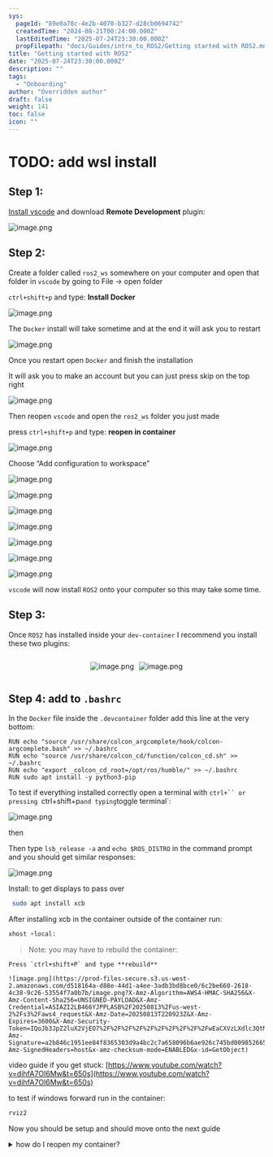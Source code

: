 ```yaml
---
sys:
  pageId: "89e0a78c-4e2b-4070-b327-d28cb0694742"
  createdTime: "2024-08-21T00:24:00.000Z"
  lastEditedTime: "2025-07-24T23:30:00.000Z"
  propFilepath: "docs/Guides/intro_to_ROS2/Getting started with ROS2.md"
title: "Getting started with ROS2"
date: "2025-07-24T23:30:00.000Z"
description: ""
tags:
  - "Onboarding"
author: "Overridden author"
draft: false
weight: 141
toc: false
icon: ""
---
```


# TODO: add wsl install

## Step 1:

[Install vscode](https://code.visualstudio.com/download) and download **Remote Development** plugin:

![image.png](https://prod-files-secure.s3.us-west-2.amazonaws.com/d518164a-d88e-44d1-a4ee-3adb3bd8bce0/efb52993-1881-4a40-b95e-6f020334f022/image.png?X-Amz-Algorithm=AWS4-HMAC-SHA256&X-Amz-Content-Sha256=UNSIGNED-PAYLOAD&X-Amz-Credential=ASIAZI2LB4663AGRBMP5%2F20250813%2Fus-west-2%2Fs3%2Faws4_request&X-Amz-Date=20250813T220919Z&X-Amz-Expires=3600&X-Amz-Security-Token=IQoJb3JpZ2luX2VjEO7%2F%2F%2F%2F%2F%2F%2F%2F%2F%2FwEaCXVzLXdlc3QtMiJIMEYCIQCEObpABZJ%2B7tNOLPqWVmEukygD7ojuPzQqnqz8ErikKwIhAPGyStByx2E3TJ3N4yozfILG5jMpoXqopXrDGfy1RrLiKv8DCDcQABoMNjM3NDIzMTgzODA1Igydzc9YlmFwXTAdgUUq3ANPq45zi2sTEFrIW0OhTer%2Bkb7bNcSHcQ%2FfaLFcyCmAEfuJFQN0KyX0gnNPkrQAv41a5Vhy8Q%2FryxrzXDPp6aLveXGTQtHT5uckh%2F2a5szXUlITxWONwyA%2FX03oIH7b2eIwmQYhwnSQZM3ldFlgnrCZxgNMNgP4ISSY7G5BmMypiXs%2F75qr9RSiBYGvmh5Xz4DrSlFFWTKWunJu8e6muygKuJQeJAx%2Be5PFly2ejPyLdtVmFHTSwoE7YBblpvbaY2MhflsbbP%2BzP%2BNYAJDH99m3Iq9Bb1sRB3gpd8AwJEtEu3t6kG75mVExo1VdiuKw0DmvRjhi3f0Pp8OAkduaj49xuzZqm0F3PS2W2BPteXf2480Hbl0heM%2BNr0yFuWK44Phk910tuBKNQP3M9xD7VxCrNOeN6D2USlATRXoEjre2YfJ1DF%2FpB%2FTv0xBw2cJ5y7JIwHFFdSrM1E38wyinN3YK25jvjbwfhgQ4t8KdpqZRv1RmsnP2UTFDotbyagUzL74By%2FpYQwEVKeUv02zsiDfU48MENDCVoI86TQ8g5zjT%2F%2BcykMgPk3NBXSxv5p7RVSoQRi%2FzHTJXCgx4CrllFcTcoiBafE1Xh7z1sNnz%2B8%2FGgZlTIpWSaXT8laMx1zD1j%2FTEBjqkATVEvSzNPWge2jhjcnilzfSs7BWG4zp88jIQ4MyRty7%2FOufAumanl6SdhBn4YY7QzWdfDwJg%2FXCULcWdgfPQ8np5SDN5CVYUIdgODXW4P1Qe%2BrLPGMsA4RGWNEG4M9P3PJDKSVuE4%2B0sH3P5L6L0XCYKhi7CzvjjzeB51WeBfpiVfIuOODtPb6ZPAfFZfuOlnN6vOqPJLjvGNYo6gb2HMl4PVkyD&X-Amz-Signature=6b3891b520c5b2929e4a7d7a24e694d1f0275043075b8f6c7419e96d0aa6e597&X-Amz-SignedHeaders=host&x-amz-checksum-mode=ENABLED&x-id=GetObject)

## Step 2:

Create a folder called `ros2_ws` somewhere on your computer and open that folder in `vscode` by going to File → open folder 

`ctrl+shift+p` and type: **Install Docker**

![image.png](https://prod-files-secure.s3.us-west-2.amazonaws.com/d518164a-d88e-44d1-a4ee-3adb3bd8bce0/2269dc0e-1cd5-47ff-bceb-c04ad9b2eab0/image.png?X-Amz-Algorithm=AWS4-HMAC-SHA256&X-Amz-Content-Sha256=UNSIGNED-PAYLOAD&X-Amz-Credential=ASIAZI2LB4663AGRBMP5%2F20250813%2Fus-west-2%2Fs3%2Faws4_request&X-Amz-Date=20250813T220919Z&X-Amz-Expires=3600&X-Amz-Security-Token=IQoJb3JpZ2luX2VjEO7%2F%2F%2F%2F%2F%2F%2F%2F%2F%2FwEaCXVzLXdlc3QtMiJIMEYCIQCEObpABZJ%2B7tNOLPqWVmEukygD7ojuPzQqnqz8ErikKwIhAPGyStByx2E3TJ3N4yozfILG5jMpoXqopXrDGfy1RrLiKv8DCDcQABoMNjM3NDIzMTgzODA1Igydzc9YlmFwXTAdgUUq3ANPq45zi2sTEFrIW0OhTer%2Bkb7bNcSHcQ%2FfaLFcyCmAEfuJFQN0KyX0gnNPkrQAv41a5Vhy8Q%2FryxrzXDPp6aLveXGTQtHT5uckh%2F2a5szXUlITxWONwyA%2FX03oIH7b2eIwmQYhwnSQZM3ldFlgnrCZxgNMNgP4ISSY7G5BmMypiXs%2F75qr9RSiBYGvmh5Xz4DrSlFFWTKWunJu8e6muygKuJQeJAx%2Be5PFly2ejPyLdtVmFHTSwoE7YBblpvbaY2MhflsbbP%2BzP%2BNYAJDH99m3Iq9Bb1sRB3gpd8AwJEtEu3t6kG75mVExo1VdiuKw0DmvRjhi3f0Pp8OAkduaj49xuzZqm0F3PS2W2BPteXf2480Hbl0heM%2BNr0yFuWK44Phk910tuBKNQP3M9xD7VxCrNOeN6D2USlATRXoEjre2YfJ1DF%2FpB%2FTv0xBw2cJ5y7JIwHFFdSrM1E38wyinN3YK25jvjbwfhgQ4t8KdpqZRv1RmsnP2UTFDotbyagUzL74By%2FpYQwEVKeUv02zsiDfU48MENDCVoI86TQ8g5zjT%2F%2BcykMgPk3NBXSxv5p7RVSoQRi%2FzHTJXCgx4CrllFcTcoiBafE1Xh7z1sNnz%2B8%2FGgZlTIpWSaXT8laMx1zD1j%2FTEBjqkATVEvSzNPWge2jhjcnilzfSs7BWG4zp88jIQ4MyRty7%2FOufAumanl6SdhBn4YY7QzWdfDwJg%2FXCULcWdgfPQ8np5SDN5CVYUIdgODXW4P1Qe%2BrLPGMsA4RGWNEG4M9P3PJDKSVuE4%2B0sH3P5L6L0XCYKhi7CzvjjzeB51WeBfpiVfIuOODtPb6ZPAfFZfuOlnN6vOqPJLjvGNYo6gb2HMl4PVkyD&X-Amz-Signature=3592eecd01d4c0fefbab6d12d6dd32ac9aa853559bc57f223eb718d8e8ae2b16&X-Amz-SignedHeaders=host&x-amz-checksum-mode=ENABLED&x-id=GetObject)

The `Docker` install will take sometime and at the end it will ask you to restart

![image.png](https://prod-files-secure.s3.us-west-2.amazonaws.com/d518164a-d88e-44d1-a4ee-3adb3bd8bce0/ed233f78-be33-4b1f-b89c-9c346c0e961e/image.png?X-Amz-Algorithm=AWS4-HMAC-SHA256&X-Amz-Content-Sha256=UNSIGNED-PAYLOAD&X-Amz-Credential=ASIAZI2LB4663AGRBMP5%2F20250813%2Fus-west-2%2Fs3%2Faws4_request&X-Amz-Date=20250813T220919Z&X-Amz-Expires=3600&X-Amz-Security-Token=IQoJb3JpZ2luX2VjEO7%2F%2F%2F%2F%2F%2F%2F%2F%2F%2FwEaCXVzLXdlc3QtMiJIMEYCIQCEObpABZJ%2B7tNOLPqWVmEukygD7ojuPzQqnqz8ErikKwIhAPGyStByx2E3TJ3N4yozfILG5jMpoXqopXrDGfy1RrLiKv8DCDcQABoMNjM3NDIzMTgzODA1Igydzc9YlmFwXTAdgUUq3ANPq45zi2sTEFrIW0OhTer%2Bkb7bNcSHcQ%2FfaLFcyCmAEfuJFQN0KyX0gnNPkrQAv41a5Vhy8Q%2FryxrzXDPp6aLveXGTQtHT5uckh%2F2a5szXUlITxWONwyA%2FX03oIH7b2eIwmQYhwnSQZM3ldFlgnrCZxgNMNgP4ISSY7G5BmMypiXs%2F75qr9RSiBYGvmh5Xz4DrSlFFWTKWunJu8e6muygKuJQeJAx%2Be5PFly2ejPyLdtVmFHTSwoE7YBblpvbaY2MhflsbbP%2BzP%2BNYAJDH99m3Iq9Bb1sRB3gpd8AwJEtEu3t6kG75mVExo1VdiuKw0DmvRjhi3f0Pp8OAkduaj49xuzZqm0F3PS2W2BPteXf2480Hbl0heM%2BNr0yFuWK44Phk910tuBKNQP3M9xD7VxCrNOeN6D2USlATRXoEjre2YfJ1DF%2FpB%2FTv0xBw2cJ5y7JIwHFFdSrM1E38wyinN3YK25jvjbwfhgQ4t8KdpqZRv1RmsnP2UTFDotbyagUzL74By%2FpYQwEVKeUv02zsiDfU48MENDCVoI86TQ8g5zjT%2F%2BcykMgPk3NBXSxv5p7RVSoQRi%2FzHTJXCgx4CrllFcTcoiBafE1Xh7z1sNnz%2B8%2FGgZlTIpWSaXT8laMx1zD1j%2FTEBjqkATVEvSzNPWge2jhjcnilzfSs7BWG4zp88jIQ4MyRty7%2FOufAumanl6SdhBn4YY7QzWdfDwJg%2FXCULcWdgfPQ8np5SDN5CVYUIdgODXW4P1Qe%2BrLPGMsA4RGWNEG4M9P3PJDKSVuE4%2B0sH3P5L6L0XCYKhi7CzvjjzeB51WeBfpiVfIuOODtPb6ZPAfFZfuOlnN6vOqPJLjvGNYo6gb2HMl4PVkyD&X-Amz-Signature=00e742570ddc7e7cf0b2294ad73cad815e7a653c80b7c57f690f798c4c0a74e0&X-Amz-SignedHeaders=host&x-amz-checksum-mode=ENABLED&x-id=GetObject)

Once you restart open `Docker` and finish the installation

It will ask you to make an account but you can just press skip on the top right

![image.png](https://prod-files-secure.s3.us-west-2.amazonaws.com/d518164a-d88e-44d1-a4ee-3adb3bd8bce0/21010ad9-1659-4fd9-9f59-9932a09b2a3d/image.png?X-Amz-Algorithm=AWS4-HMAC-SHA256&X-Amz-Content-Sha256=UNSIGNED-PAYLOAD&X-Amz-Credential=ASIAZI2LB4663AGRBMP5%2F20250813%2Fus-west-2%2Fs3%2Faws4_request&X-Amz-Date=20250813T220919Z&X-Amz-Expires=3600&X-Amz-Security-Token=IQoJb3JpZ2luX2VjEO7%2F%2F%2F%2F%2F%2F%2F%2F%2F%2FwEaCXVzLXdlc3QtMiJIMEYCIQCEObpABZJ%2B7tNOLPqWVmEukygD7ojuPzQqnqz8ErikKwIhAPGyStByx2E3TJ3N4yozfILG5jMpoXqopXrDGfy1RrLiKv8DCDcQABoMNjM3NDIzMTgzODA1Igydzc9YlmFwXTAdgUUq3ANPq45zi2sTEFrIW0OhTer%2Bkb7bNcSHcQ%2FfaLFcyCmAEfuJFQN0KyX0gnNPkrQAv41a5Vhy8Q%2FryxrzXDPp6aLveXGTQtHT5uckh%2F2a5szXUlITxWONwyA%2FX03oIH7b2eIwmQYhwnSQZM3ldFlgnrCZxgNMNgP4ISSY7G5BmMypiXs%2F75qr9RSiBYGvmh5Xz4DrSlFFWTKWunJu8e6muygKuJQeJAx%2Be5PFly2ejPyLdtVmFHTSwoE7YBblpvbaY2MhflsbbP%2BzP%2BNYAJDH99m3Iq9Bb1sRB3gpd8AwJEtEu3t6kG75mVExo1VdiuKw0DmvRjhi3f0Pp8OAkduaj49xuzZqm0F3PS2W2BPteXf2480Hbl0heM%2BNr0yFuWK44Phk910tuBKNQP3M9xD7VxCrNOeN6D2USlATRXoEjre2YfJ1DF%2FpB%2FTv0xBw2cJ5y7JIwHFFdSrM1E38wyinN3YK25jvjbwfhgQ4t8KdpqZRv1RmsnP2UTFDotbyagUzL74By%2FpYQwEVKeUv02zsiDfU48MENDCVoI86TQ8g5zjT%2F%2BcykMgPk3NBXSxv5p7RVSoQRi%2FzHTJXCgx4CrllFcTcoiBafE1Xh7z1sNnz%2B8%2FGgZlTIpWSaXT8laMx1zD1j%2FTEBjqkATVEvSzNPWge2jhjcnilzfSs7BWG4zp88jIQ4MyRty7%2FOufAumanl6SdhBn4YY7QzWdfDwJg%2FXCULcWdgfPQ8np5SDN5CVYUIdgODXW4P1Qe%2BrLPGMsA4RGWNEG4M9P3PJDKSVuE4%2B0sH3P5L6L0XCYKhi7CzvjjzeB51WeBfpiVfIuOODtPb6ZPAfFZfuOlnN6vOqPJLjvGNYo6gb2HMl4PVkyD&X-Amz-Signature=4cd65875e1c6100bd9024156e5d26746019e401a6e3da5254b7c2db1f4c2ada2&X-Amz-SignedHeaders=host&x-amz-checksum-mode=ENABLED&x-id=GetObject)

Then reopen `vscode` and open the `ros2_ws` folder you just made

press `ctrl+shift+p` and type: **reopen in container**

![image.png](https://prod-files-secure.s3.us-west-2.amazonaws.com/d518164a-d88e-44d1-a4ee-3adb3bd8bce0/4e93b8c2-41ad-488c-8095-c74205196118/image.png?X-Amz-Algorithm=AWS4-HMAC-SHA256&X-Amz-Content-Sha256=UNSIGNED-PAYLOAD&X-Amz-Credential=ASIAZI2LB4663AGRBMP5%2F20250813%2Fus-west-2%2Fs3%2Faws4_request&X-Amz-Date=20250813T220919Z&X-Amz-Expires=3600&X-Amz-Security-Token=IQoJb3JpZ2luX2VjEO7%2F%2F%2F%2F%2F%2F%2F%2F%2F%2FwEaCXVzLXdlc3QtMiJIMEYCIQCEObpABZJ%2B7tNOLPqWVmEukygD7ojuPzQqnqz8ErikKwIhAPGyStByx2E3TJ3N4yozfILG5jMpoXqopXrDGfy1RrLiKv8DCDcQABoMNjM3NDIzMTgzODA1Igydzc9YlmFwXTAdgUUq3ANPq45zi2sTEFrIW0OhTer%2Bkb7bNcSHcQ%2FfaLFcyCmAEfuJFQN0KyX0gnNPkrQAv41a5Vhy8Q%2FryxrzXDPp6aLveXGTQtHT5uckh%2F2a5szXUlITxWONwyA%2FX03oIH7b2eIwmQYhwnSQZM3ldFlgnrCZxgNMNgP4ISSY7G5BmMypiXs%2F75qr9RSiBYGvmh5Xz4DrSlFFWTKWunJu8e6muygKuJQeJAx%2Be5PFly2ejPyLdtVmFHTSwoE7YBblpvbaY2MhflsbbP%2BzP%2BNYAJDH99m3Iq9Bb1sRB3gpd8AwJEtEu3t6kG75mVExo1VdiuKw0DmvRjhi3f0Pp8OAkduaj49xuzZqm0F3PS2W2BPteXf2480Hbl0heM%2BNr0yFuWK44Phk910tuBKNQP3M9xD7VxCrNOeN6D2USlATRXoEjre2YfJ1DF%2FpB%2FTv0xBw2cJ5y7JIwHFFdSrM1E38wyinN3YK25jvjbwfhgQ4t8KdpqZRv1RmsnP2UTFDotbyagUzL74By%2FpYQwEVKeUv02zsiDfU48MENDCVoI86TQ8g5zjT%2F%2BcykMgPk3NBXSxv5p7RVSoQRi%2FzHTJXCgx4CrllFcTcoiBafE1Xh7z1sNnz%2B8%2FGgZlTIpWSaXT8laMx1zD1j%2FTEBjqkATVEvSzNPWge2jhjcnilzfSs7BWG4zp88jIQ4MyRty7%2FOufAumanl6SdhBn4YY7QzWdfDwJg%2FXCULcWdgfPQ8np5SDN5CVYUIdgODXW4P1Qe%2BrLPGMsA4RGWNEG4M9P3PJDKSVuE4%2B0sH3P5L6L0XCYKhi7CzvjjzeB51WeBfpiVfIuOODtPb6ZPAfFZfuOlnN6vOqPJLjvGNYo6gb2HMl4PVkyD&X-Amz-Signature=6e2744f644f67927d164070cfa342904243f738f960d174f636ab7d8a0730a72&X-Amz-SignedHeaders=host&x-amz-checksum-mode=ENABLED&x-id=GetObject)

Choose “Add configuration to workspace”

![image.png](https://prod-files-secure.s3.us-west-2.amazonaws.com/d518164a-d88e-44d1-a4ee-3adb3bd8bce0/9560b282-5060-4989-ba37-97e7b2c22476/image.png?X-Amz-Algorithm=AWS4-HMAC-SHA256&X-Amz-Content-Sha256=UNSIGNED-PAYLOAD&X-Amz-Credential=ASIAZI2LB4663AGRBMP5%2F20250813%2Fus-west-2%2Fs3%2Faws4_request&X-Amz-Date=20250813T220919Z&X-Amz-Expires=3600&X-Amz-Security-Token=IQoJb3JpZ2luX2VjEO7%2F%2F%2F%2F%2F%2F%2F%2F%2F%2FwEaCXVzLXdlc3QtMiJIMEYCIQCEObpABZJ%2B7tNOLPqWVmEukygD7ojuPzQqnqz8ErikKwIhAPGyStByx2E3TJ3N4yozfILG5jMpoXqopXrDGfy1RrLiKv8DCDcQABoMNjM3NDIzMTgzODA1Igydzc9YlmFwXTAdgUUq3ANPq45zi2sTEFrIW0OhTer%2Bkb7bNcSHcQ%2FfaLFcyCmAEfuJFQN0KyX0gnNPkrQAv41a5Vhy8Q%2FryxrzXDPp6aLveXGTQtHT5uckh%2F2a5szXUlITxWONwyA%2FX03oIH7b2eIwmQYhwnSQZM3ldFlgnrCZxgNMNgP4ISSY7G5BmMypiXs%2F75qr9RSiBYGvmh5Xz4DrSlFFWTKWunJu8e6muygKuJQeJAx%2Be5PFly2ejPyLdtVmFHTSwoE7YBblpvbaY2MhflsbbP%2BzP%2BNYAJDH99m3Iq9Bb1sRB3gpd8AwJEtEu3t6kG75mVExo1VdiuKw0DmvRjhi3f0Pp8OAkduaj49xuzZqm0F3PS2W2BPteXf2480Hbl0heM%2BNr0yFuWK44Phk910tuBKNQP3M9xD7VxCrNOeN6D2USlATRXoEjre2YfJ1DF%2FpB%2FTv0xBw2cJ5y7JIwHFFdSrM1E38wyinN3YK25jvjbwfhgQ4t8KdpqZRv1RmsnP2UTFDotbyagUzL74By%2FpYQwEVKeUv02zsiDfU48MENDCVoI86TQ8g5zjT%2F%2BcykMgPk3NBXSxv5p7RVSoQRi%2FzHTJXCgx4CrllFcTcoiBafE1Xh7z1sNnz%2B8%2FGgZlTIpWSaXT8laMx1zD1j%2FTEBjqkATVEvSzNPWge2jhjcnilzfSs7BWG4zp88jIQ4MyRty7%2FOufAumanl6SdhBn4YY7QzWdfDwJg%2FXCULcWdgfPQ8np5SDN5CVYUIdgODXW4P1Qe%2BrLPGMsA4RGWNEG4M9P3PJDKSVuE4%2B0sH3P5L6L0XCYKhi7CzvjjzeB51WeBfpiVfIuOODtPb6ZPAfFZfuOlnN6vOqPJLjvGNYo6gb2HMl4PVkyD&X-Amz-Signature=37916a4f043acce9c4d373fe35c021d6d54160ac555752ff4abb7b69854851e0&X-Amz-SignedHeaders=host&x-amz-checksum-mode=ENABLED&x-id=GetObject)

![image.png](https://prod-files-secure.s3.us-west-2.amazonaws.com/d518164a-d88e-44d1-a4ee-3adb3bd8bce0/2ee63f81-886b-48e8-a553-dc6e5eac99e4/image.png?X-Amz-Algorithm=AWS4-HMAC-SHA256&X-Amz-Content-Sha256=UNSIGNED-PAYLOAD&X-Amz-Credential=ASIAZI2LB4663AGRBMP5%2F20250813%2Fus-west-2%2Fs3%2Faws4_request&X-Amz-Date=20250813T220919Z&X-Amz-Expires=3600&X-Amz-Security-Token=IQoJb3JpZ2luX2VjEO7%2F%2F%2F%2F%2F%2F%2F%2F%2F%2FwEaCXVzLXdlc3QtMiJIMEYCIQCEObpABZJ%2B7tNOLPqWVmEukygD7ojuPzQqnqz8ErikKwIhAPGyStByx2E3TJ3N4yozfILG5jMpoXqopXrDGfy1RrLiKv8DCDcQABoMNjM3NDIzMTgzODA1Igydzc9YlmFwXTAdgUUq3ANPq45zi2sTEFrIW0OhTer%2Bkb7bNcSHcQ%2FfaLFcyCmAEfuJFQN0KyX0gnNPkrQAv41a5Vhy8Q%2FryxrzXDPp6aLveXGTQtHT5uckh%2F2a5szXUlITxWONwyA%2FX03oIH7b2eIwmQYhwnSQZM3ldFlgnrCZxgNMNgP4ISSY7G5BmMypiXs%2F75qr9RSiBYGvmh5Xz4DrSlFFWTKWunJu8e6muygKuJQeJAx%2Be5PFly2ejPyLdtVmFHTSwoE7YBblpvbaY2MhflsbbP%2BzP%2BNYAJDH99m3Iq9Bb1sRB3gpd8AwJEtEu3t6kG75mVExo1VdiuKw0DmvRjhi3f0Pp8OAkduaj49xuzZqm0F3PS2W2BPteXf2480Hbl0heM%2BNr0yFuWK44Phk910tuBKNQP3M9xD7VxCrNOeN6D2USlATRXoEjre2YfJ1DF%2FpB%2FTv0xBw2cJ5y7JIwHFFdSrM1E38wyinN3YK25jvjbwfhgQ4t8KdpqZRv1RmsnP2UTFDotbyagUzL74By%2FpYQwEVKeUv02zsiDfU48MENDCVoI86TQ8g5zjT%2F%2BcykMgPk3NBXSxv5p7RVSoQRi%2FzHTJXCgx4CrllFcTcoiBafE1Xh7z1sNnz%2B8%2FGgZlTIpWSaXT8laMx1zD1j%2FTEBjqkATVEvSzNPWge2jhjcnilzfSs7BWG4zp88jIQ4MyRty7%2FOufAumanl6SdhBn4YY7QzWdfDwJg%2FXCULcWdgfPQ8np5SDN5CVYUIdgODXW4P1Qe%2BrLPGMsA4RGWNEG4M9P3PJDKSVuE4%2B0sH3P5L6L0XCYKhi7CzvjjzeB51WeBfpiVfIuOODtPb6ZPAfFZfuOlnN6vOqPJLjvGNYo6gb2HMl4PVkyD&X-Amz-Signature=799296f478fde38232a7f3dab2dfd611d70500b377306124f6625a9c2b8e1758&X-Amz-SignedHeaders=host&x-amz-checksum-mode=ENABLED&x-id=GetObject)

![image.png](https://prod-files-secure.s3.us-west-2.amazonaws.com/d518164a-d88e-44d1-a4ee-3adb3bd8bce0/e0fd626c-c8b6-4b2c-95d1-fa4c26514504/image.png?X-Amz-Algorithm=AWS4-HMAC-SHA256&X-Amz-Content-Sha256=UNSIGNED-PAYLOAD&X-Amz-Credential=ASIAZI2LB4663AGRBMP5%2F20250813%2Fus-west-2%2Fs3%2Faws4_request&X-Amz-Date=20250813T220919Z&X-Amz-Expires=3600&X-Amz-Security-Token=IQoJb3JpZ2luX2VjEO7%2F%2F%2F%2F%2F%2F%2F%2F%2F%2FwEaCXVzLXdlc3QtMiJIMEYCIQCEObpABZJ%2B7tNOLPqWVmEukygD7ojuPzQqnqz8ErikKwIhAPGyStByx2E3TJ3N4yozfILG5jMpoXqopXrDGfy1RrLiKv8DCDcQABoMNjM3NDIzMTgzODA1Igydzc9YlmFwXTAdgUUq3ANPq45zi2sTEFrIW0OhTer%2Bkb7bNcSHcQ%2FfaLFcyCmAEfuJFQN0KyX0gnNPkrQAv41a5Vhy8Q%2FryxrzXDPp6aLveXGTQtHT5uckh%2F2a5szXUlITxWONwyA%2FX03oIH7b2eIwmQYhwnSQZM3ldFlgnrCZxgNMNgP4ISSY7G5BmMypiXs%2F75qr9RSiBYGvmh5Xz4DrSlFFWTKWunJu8e6muygKuJQeJAx%2Be5PFly2ejPyLdtVmFHTSwoE7YBblpvbaY2MhflsbbP%2BzP%2BNYAJDH99m3Iq9Bb1sRB3gpd8AwJEtEu3t6kG75mVExo1VdiuKw0DmvRjhi3f0Pp8OAkduaj49xuzZqm0F3PS2W2BPteXf2480Hbl0heM%2BNr0yFuWK44Phk910tuBKNQP3M9xD7VxCrNOeN6D2USlATRXoEjre2YfJ1DF%2FpB%2FTv0xBw2cJ5y7JIwHFFdSrM1E38wyinN3YK25jvjbwfhgQ4t8KdpqZRv1RmsnP2UTFDotbyagUzL74By%2FpYQwEVKeUv02zsiDfU48MENDCVoI86TQ8g5zjT%2F%2BcykMgPk3NBXSxv5p7RVSoQRi%2FzHTJXCgx4CrllFcTcoiBafE1Xh7z1sNnz%2B8%2FGgZlTIpWSaXT8laMx1zD1j%2FTEBjqkATVEvSzNPWge2jhjcnilzfSs7BWG4zp88jIQ4MyRty7%2FOufAumanl6SdhBn4YY7QzWdfDwJg%2FXCULcWdgfPQ8np5SDN5CVYUIdgODXW4P1Qe%2BrLPGMsA4RGWNEG4M9P3PJDKSVuE4%2B0sH3P5L6L0XCYKhi7CzvjjzeB51WeBfpiVfIuOODtPb6ZPAfFZfuOlnN6vOqPJLjvGNYo6gb2HMl4PVkyD&X-Amz-Signature=0ae73ee0df1a33fbb2209dfe6923a3feb29551bdfcd23de82e0a193a2c6ca969&X-Amz-SignedHeaders=host&x-amz-checksum-mode=ENABLED&x-id=GetObject)

![image.png](https://prod-files-secure.s3.us-west-2.amazonaws.com/d518164a-d88e-44d1-a4ee-3adb3bd8bce0/a2e13f50-d2ab-4719-a4c2-7ced634bfc9d/image.png?X-Amz-Algorithm=AWS4-HMAC-SHA256&X-Amz-Content-Sha256=UNSIGNED-PAYLOAD&X-Amz-Credential=ASIAZI2LB4663AGRBMP5%2F20250813%2Fus-west-2%2Fs3%2Faws4_request&X-Amz-Date=20250813T220919Z&X-Amz-Expires=3600&X-Amz-Security-Token=IQoJb3JpZ2luX2VjEO7%2F%2F%2F%2F%2F%2F%2F%2F%2F%2FwEaCXVzLXdlc3QtMiJIMEYCIQCEObpABZJ%2B7tNOLPqWVmEukygD7ojuPzQqnqz8ErikKwIhAPGyStByx2E3TJ3N4yozfILG5jMpoXqopXrDGfy1RrLiKv8DCDcQABoMNjM3NDIzMTgzODA1Igydzc9YlmFwXTAdgUUq3ANPq45zi2sTEFrIW0OhTer%2Bkb7bNcSHcQ%2FfaLFcyCmAEfuJFQN0KyX0gnNPkrQAv41a5Vhy8Q%2FryxrzXDPp6aLveXGTQtHT5uckh%2F2a5szXUlITxWONwyA%2FX03oIH7b2eIwmQYhwnSQZM3ldFlgnrCZxgNMNgP4ISSY7G5BmMypiXs%2F75qr9RSiBYGvmh5Xz4DrSlFFWTKWunJu8e6muygKuJQeJAx%2Be5PFly2ejPyLdtVmFHTSwoE7YBblpvbaY2MhflsbbP%2BzP%2BNYAJDH99m3Iq9Bb1sRB3gpd8AwJEtEu3t6kG75mVExo1VdiuKw0DmvRjhi3f0Pp8OAkduaj49xuzZqm0F3PS2W2BPteXf2480Hbl0heM%2BNr0yFuWK44Phk910tuBKNQP3M9xD7VxCrNOeN6D2USlATRXoEjre2YfJ1DF%2FpB%2FTv0xBw2cJ5y7JIwHFFdSrM1E38wyinN3YK25jvjbwfhgQ4t8KdpqZRv1RmsnP2UTFDotbyagUzL74By%2FpYQwEVKeUv02zsiDfU48MENDCVoI86TQ8g5zjT%2F%2BcykMgPk3NBXSxv5p7RVSoQRi%2FzHTJXCgx4CrllFcTcoiBafE1Xh7z1sNnz%2B8%2FGgZlTIpWSaXT8laMx1zD1j%2FTEBjqkATVEvSzNPWge2jhjcnilzfSs7BWG4zp88jIQ4MyRty7%2FOufAumanl6SdhBn4YY7QzWdfDwJg%2FXCULcWdgfPQ8np5SDN5CVYUIdgODXW4P1Qe%2BrLPGMsA4RGWNEG4M9P3PJDKSVuE4%2B0sH3P5L6L0XCYKhi7CzvjjzeB51WeBfpiVfIuOODtPb6ZPAfFZfuOlnN6vOqPJLjvGNYo6gb2HMl4PVkyD&X-Amz-Signature=177f68287808777690b30692de44636455050863f726e7a09246c25461d3b267&X-Amz-SignedHeaders=host&x-amz-checksum-mode=ENABLED&x-id=GetObject)

![image.png](https://prod-files-secure.s3.us-west-2.amazonaws.com/d518164a-d88e-44d1-a4ee-3adb3bd8bce0/6cc478ad-aaba-4bf7-9fcc-403277ab896c/image.png?X-Amz-Algorithm=AWS4-HMAC-SHA256&X-Amz-Content-Sha256=UNSIGNED-PAYLOAD&X-Amz-Credential=ASIAZI2LB4663AGRBMP5%2F20250813%2Fus-west-2%2Fs3%2Faws4_request&X-Amz-Date=20250813T220919Z&X-Amz-Expires=3600&X-Amz-Security-Token=IQoJb3JpZ2luX2VjEO7%2F%2F%2F%2F%2F%2F%2F%2F%2F%2FwEaCXVzLXdlc3QtMiJIMEYCIQCEObpABZJ%2B7tNOLPqWVmEukygD7ojuPzQqnqz8ErikKwIhAPGyStByx2E3TJ3N4yozfILG5jMpoXqopXrDGfy1RrLiKv8DCDcQABoMNjM3NDIzMTgzODA1Igydzc9YlmFwXTAdgUUq3ANPq45zi2sTEFrIW0OhTer%2Bkb7bNcSHcQ%2FfaLFcyCmAEfuJFQN0KyX0gnNPkrQAv41a5Vhy8Q%2FryxrzXDPp6aLveXGTQtHT5uckh%2F2a5szXUlITxWONwyA%2FX03oIH7b2eIwmQYhwnSQZM3ldFlgnrCZxgNMNgP4ISSY7G5BmMypiXs%2F75qr9RSiBYGvmh5Xz4DrSlFFWTKWunJu8e6muygKuJQeJAx%2Be5PFly2ejPyLdtVmFHTSwoE7YBblpvbaY2MhflsbbP%2BzP%2BNYAJDH99m3Iq9Bb1sRB3gpd8AwJEtEu3t6kG75mVExo1VdiuKw0DmvRjhi3f0Pp8OAkduaj49xuzZqm0F3PS2W2BPteXf2480Hbl0heM%2BNr0yFuWK44Phk910tuBKNQP3M9xD7VxCrNOeN6D2USlATRXoEjre2YfJ1DF%2FpB%2FTv0xBw2cJ5y7JIwHFFdSrM1E38wyinN3YK25jvjbwfhgQ4t8KdpqZRv1RmsnP2UTFDotbyagUzL74By%2FpYQwEVKeUv02zsiDfU48MENDCVoI86TQ8g5zjT%2F%2BcykMgPk3NBXSxv5p7RVSoQRi%2FzHTJXCgx4CrllFcTcoiBafE1Xh7z1sNnz%2B8%2FGgZlTIpWSaXT8laMx1zD1j%2FTEBjqkATVEvSzNPWge2jhjcnilzfSs7BWG4zp88jIQ4MyRty7%2FOufAumanl6SdhBn4YY7QzWdfDwJg%2FXCULcWdgfPQ8np5SDN5CVYUIdgODXW4P1Qe%2BrLPGMsA4RGWNEG4M9P3PJDKSVuE4%2B0sH3P5L6L0XCYKhi7CzvjjzeB51WeBfpiVfIuOODtPb6ZPAfFZfuOlnN6vOqPJLjvGNYo6gb2HMl4PVkyD&X-Amz-Signature=4a4675b4dc495f7a48fd67cb69ccb99b957e3304f7c28dd785e6da5ad67e6cfe&X-Amz-SignedHeaders=host&x-amz-checksum-mode=ENABLED&x-id=GetObject)

![image.png](https://prod-files-secure.s3.us-west-2.amazonaws.com/d518164a-d88e-44d1-a4ee-3adb3bd8bce0/53255b28-f75e-430f-b9e3-c0ac8577e42b/image.png?X-Amz-Algorithm=AWS4-HMAC-SHA256&X-Amz-Content-Sha256=UNSIGNED-PAYLOAD&X-Amz-Credential=ASIAZI2LB4663AGRBMP5%2F20250813%2Fus-west-2%2Fs3%2Faws4_request&X-Amz-Date=20250813T220919Z&X-Amz-Expires=3600&X-Amz-Security-Token=IQoJb3JpZ2luX2VjEO7%2F%2F%2F%2F%2F%2F%2F%2F%2F%2FwEaCXVzLXdlc3QtMiJIMEYCIQCEObpABZJ%2B7tNOLPqWVmEukygD7ojuPzQqnqz8ErikKwIhAPGyStByx2E3TJ3N4yozfILG5jMpoXqopXrDGfy1RrLiKv8DCDcQABoMNjM3NDIzMTgzODA1Igydzc9YlmFwXTAdgUUq3ANPq45zi2sTEFrIW0OhTer%2Bkb7bNcSHcQ%2FfaLFcyCmAEfuJFQN0KyX0gnNPkrQAv41a5Vhy8Q%2FryxrzXDPp6aLveXGTQtHT5uckh%2F2a5szXUlITxWONwyA%2FX03oIH7b2eIwmQYhwnSQZM3ldFlgnrCZxgNMNgP4ISSY7G5BmMypiXs%2F75qr9RSiBYGvmh5Xz4DrSlFFWTKWunJu8e6muygKuJQeJAx%2Be5PFly2ejPyLdtVmFHTSwoE7YBblpvbaY2MhflsbbP%2BzP%2BNYAJDH99m3Iq9Bb1sRB3gpd8AwJEtEu3t6kG75mVExo1VdiuKw0DmvRjhi3f0Pp8OAkduaj49xuzZqm0F3PS2W2BPteXf2480Hbl0heM%2BNr0yFuWK44Phk910tuBKNQP3M9xD7VxCrNOeN6D2USlATRXoEjre2YfJ1DF%2FpB%2FTv0xBw2cJ5y7JIwHFFdSrM1E38wyinN3YK25jvjbwfhgQ4t8KdpqZRv1RmsnP2UTFDotbyagUzL74By%2FpYQwEVKeUv02zsiDfU48MENDCVoI86TQ8g5zjT%2F%2BcykMgPk3NBXSxv5p7RVSoQRi%2FzHTJXCgx4CrllFcTcoiBafE1Xh7z1sNnz%2B8%2FGgZlTIpWSaXT8laMx1zD1j%2FTEBjqkATVEvSzNPWge2jhjcnilzfSs7BWG4zp88jIQ4MyRty7%2FOufAumanl6SdhBn4YY7QzWdfDwJg%2FXCULcWdgfPQ8np5SDN5CVYUIdgODXW4P1Qe%2BrLPGMsA4RGWNEG4M9P3PJDKSVuE4%2B0sH3P5L6L0XCYKhi7CzvjjzeB51WeBfpiVfIuOODtPb6ZPAfFZfuOlnN6vOqPJLjvGNYo6gb2HMl4PVkyD&X-Amz-Signature=fcd18c97bcd41f141cbca990687b15b8274b036ff7617c86e838755444ef8f8e&X-Amz-SignedHeaders=host&x-amz-checksum-mode=ENABLED&x-id=GetObject)

![image.png](https://prod-files-secure.s3.us-west-2.amazonaws.com/d518164a-d88e-44d1-a4ee-3adb3bd8bce0/7c562767-5af9-4ffb-97d1-327bcdf4ee00/image.png?X-Amz-Algorithm=AWS4-HMAC-SHA256&X-Amz-Content-Sha256=UNSIGNED-PAYLOAD&X-Amz-Credential=ASIAZI2LB4663AGRBMP5%2F20250813%2Fus-west-2%2Fs3%2Faws4_request&X-Amz-Date=20250813T220919Z&X-Amz-Expires=3600&X-Amz-Security-Token=IQoJb3JpZ2luX2VjEO7%2F%2F%2F%2F%2F%2F%2F%2F%2F%2FwEaCXVzLXdlc3QtMiJIMEYCIQCEObpABZJ%2B7tNOLPqWVmEukygD7ojuPzQqnqz8ErikKwIhAPGyStByx2E3TJ3N4yozfILG5jMpoXqopXrDGfy1RrLiKv8DCDcQABoMNjM3NDIzMTgzODA1Igydzc9YlmFwXTAdgUUq3ANPq45zi2sTEFrIW0OhTer%2Bkb7bNcSHcQ%2FfaLFcyCmAEfuJFQN0KyX0gnNPkrQAv41a5Vhy8Q%2FryxrzXDPp6aLveXGTQtHT5uckh%2F2a5szXUlITxWONwyA%2FX03oIH7b2eIwmQYhwnSQZM3ldFlgnrCZxgNMNgP4ISSY7G5BmMypiXs%2F75qr9RSiBYGvmh5Xz4DrSlFFWTKWunJu8e6muygKuJQeJAx%2Be5PFly2ejPyLdtVmFHTSwoE7YBblpvbaY2MhflsbbP%2BzP%2BNYAJDH99m3Iq9Bb1sRB3gpd8AwJEtEu3t6kG75mVExo1VdiuKw0DmvRjhi3f0Pp8OAkduaj49xuzZqm0F3PS2W2BPteXf2480Hbl0heM%2BNr0yFuWK44Phk910tuBKNQP3M9xD7VxCrNOeN6D2USlATRXoEjre2YfJ1DF%2FpB%2FTv0xBw2cJ5y7JIwHFFdSrM1E38wyinN3YK25jvjbwfhgQ4t8KdpqZRv1RmsnP2UTFDotbyagUzL74By%2FpYQwEVKeUv02zsiDfU48MENDCVoI86TQ8g5zjT%2F%2BcykMgPk3NBXSxv5p7RVSoQRi%2FzHTJXCgx4CrllFcTcoiBafE1Xh7z1sNnz%2B8%2FGgZlTIpWSaXT8laMx1zD1j%2FTEBjqkATVEvSzNPWge2jhjcnilzfSs7BWG4zp88jIQ4MyRty7%2FOufAumanl6SdhBn4YY7QzWdfDwJg%2FXCULcWdgfPQ8np5SDN5CVYUIdgODXW4P1Qe%2BrLPGMsA4RGWNEG4M9P3PJDKSVuE4%2B0sH3P5L6L0XCYKhi7CzvjjzeB51WeBfpiVfIuOODtPb6ZPAfFZfuOlnN6vOqPJLjvGNYo6gb2HMl4PVkyD&X-Amz-Signature=5c30faab30ac05efbe2476b92e3b950adba6474c487e38482716ad211ceed4be&X-Amz-SignedHeaders=host&x-amz-checksum-mode=ENABLED&x-id=GetObject)

`vscode` will now install `ROS2` onto your computer so this may take some time.

## Step 3:

Once `ROS2` has installed inside your `dev-container` I recommend you install these two plugins:

<div style="display: flex;flex-direction: row; column-gap:10px; max-width: 630px;justify-content: center;">
<div>

![image.png](https://prod-files-secure.s3.us-west-2.amazonaws.com/d518164a-d88e-44d1-a4ee-3adb3bd8bce0/3fc3d550-5a54-4ba1-ba6b-faa01cdb7369/image.png?X-Amz-Algorithm=AWS4-HMAC-SHA256&X-Amz-Content-Sha256=UNSIGNED-PAYLOAD&X-Amz-Credential=ASIAZI2LB466RBTQHYDA%2F20250813%2Fus-west-2%2Fs3%2Faws4_request&X-Amz-Date=20250813T220923Z&X-Amz-Expires=3600&X-Amz-Security-Token=IQoJb3JpZ2luX2VjEO7%2F%2F%2F%2F%2F%2F%2F%2F%2F%2FwEaCXVzLXdlc3QtMiJHMEUCIQDU%2F%2BY3JKwjTza5IW2qu5gr9WHZZb%2FxK4LcRhvS1p2WlgIgCikB4roIqo307NAmLthJJ%2FXwY59pq3amb3Frb165BRgq%2FwMINxAAGgw2Mzc0MjMxODM4MDUiDH4%2FQm%2BxRunNh1i%2BrSrcA0s7LtXQZve5gnTPWuwrZxaBfbnEIf16wHB2Fsn%2FvizNeereeVRjMvgFIeId2RugEX4NfwrKjj86XWPkkRYCGEIAZI3%2FS7%2FFywhOAPS8Uxkv4CYikn5o9gOFY58a2d0h7Va8uC80qu8GwcV1dqvhPD7efcYNSOhiLhvXg8yIS1U3adHjhjQSZ6V9A0F4xo81XyqJhTnAY%2BLGSvuBwi0kJGXZ5djFOuOpGCUT3qbRzcqUEMBmIyYG2RKGz1esyc1lV5i%2FGlEE2gpjeaGzhE%2Fv1B1J%2FpfppLqglTmkGofgKYURe80FI7GzrF64bgfNxFWWzC%2BraCgrfOuAfciug9ZAfupkOV%2FTlZGOzE%2BiVD9E%2Bv5RPVeKczoyD%2B%2Fm4hUQDbsP3JjIzpSP3PEFelGkrKLRikDO%2BKpNUFlAJR5wazIHK6D23etM04WfE3lGlmYa5KxqDzABE%2BPLXALBpAB7OgWiH9fC9IMwdzgOaDpBTrV91iNlNM6W2Gz5u45Y%2BIGK%2FOuKzu7DIf5NrwkIZ4mRJ9I7BGLriPsYr5VdZW8xKl3edgPejgBFyJLu02n7aneg9ed%2B5ttQkpHTmyWw62yP0orcV4vLUffwWyDAPv%2F%2FcopXCAtIi%2F9y%2FUBNuG4WlpNwMOOP9MQGOqUBchb6Bg6n%2B8sRbY%2B1FS9YHyXMdpCaZhY6fx3KV3DS5EQEFSoPMzOWrSsx2WnztV%2F0JJ%2FuSs2IwgFpS2zDq4W3eDo2yELM6XuUGYgZs9IZRIWPXqFfcdappYStu53S8ng9RH1wU%2BUz2NQtCKaH9DytPMwgYZg6GC3KXNYZSoek7xj2QJviEONLmqaquu9DUShqGS1HpQInigCljBAf6sk4tdVxlEiv&X-Amz-Signature=e8287b5156bcb7a1a5c11e01096eb982f43f7746269afa73818a84e6f0bfd6b2&X-Amz-SignedHeaders=host&x-amz-checksum-mode=ENABLED&x-id=GetObject)

</div>
<div>

![image.png](https://prod-files-secure.s3.us-west-2.amazonaws.com/d518164a-d88e-44d1-a4ee-3adb3bd8bce0/d994cc66-13c2-4093-a5a3-f84cf4601a82/image.png?X-Amz-Algorithm=AWS4-HMAC-SHA256&X-Amz-Content-Sha256=UNSIGNED-PAYLOAD&X-Amz-Credential=ASIAZI2LB466XYUGK6QR%2F20250813%2Fus-west-2%2Fs3%2Faws4_request&X-Amz-Date=20250813T220923Z&X-Amz-Expires=3600&X-Amz-Security-Token=IQoJb3JpZ2luX2VjEO7%2F%2F%2F%2F%2F%2F%2F%2F%2F%2FwEaCXVzLXdlc3QtMiJGMEQCIFyySFRpFcCPzlIpJ6GI6Enx%2BSmIVJ3bT5TdkGHrizNKAiBDkzFWSNDtC3sp9en%2FEho10uLlzYenPql4%2FxmZMlUyqSr%2FAwg3EAAaDDYzNzQyMzE4MzgwNSIMxYqUKJM9Ry9cTdn6KtwD0mICIgSmQ6glsMnau29q1pn7sx3IGiIjDIVinsm0nN1nApHS7WNl6iHQy%2FViULc5JgM70bBk35ME13bVzzl8na1lQS6iO5VXTkc1mdZ7T0Oxw5VbxT8x7iOV%2FqzYn61AIEW89xPJV1k%2BRXqUx%2BiaRbI1%2FQMB%2FsjY6FfeL%2B4xpbUffdNSL9jJCqTe0Bt0pe8mZhraSVdy8vzJTzK8A7FSTnCQZY6QucSmFGRRa6EeM797MDXi5zbpicywxJmyGz3EnK001QUiG7ToVonxOCv%2F6JeZM2DWuSq%2BZWN3DY%2BxACp55wRJzR5gTK%2FCL0Rus4gX3rpxxW820%2FMZz%2FmXpbYy%2FOXpbfXt%2F5Qi06i8Zo9S%2BwwflEUT9dKq6oB4SnyBr6ovqphM2seNxTms65ox9v9b1T40e%2B0CWZWiAOdlLg1LkJ2FXIonKFJ5q3BxnLAX%2BzzyB1cY4b6%2BiaeBNmcOOhcZVpgmOlCq%2BI9ltT9Mxa3FOeYjf8wM2OFiU4HeKrVhC1%2BB6dBokATXJ5i%2BUPU7z6OlQet0gcWbgrv1u5bU0911b0UmEQAPRxTM1uY%2BJLGsU0IUnV8lRy94sUxDQw%2BAYdfWpq0OknMkqyIysXogWzDhzB0n2v9o8xZpRzDU8HMwho%2F0xAY6pgHuTFHXFZYgAKBl6XoWS3MPdMDfkYm6tZT%2Bqd6DUHfckjKkthvBRD7I3bofsaLgH0xvheh1Rj%2Bt%2FBkT8meCYfKdbtINy4IOOrMKryk%2Bsti6JoTX9eE1zwUxTj5qJbAYYoeJ3eSPjSShldWhhUbUaPDwU5L4jO8bw8aV%2BqJOhnnU0mg%2BEZC37k5Ur6f4tvjtx99NTlqzcU%2Fm76QEXa8nOpurDRTJYeKK&X-Amz-Signature=d6be527433a253d475c163fdae4b8ae27f524023e58c1941176e591f0dddc91a&X-Amz-SignedHeaders=host&x-amz-checksum-mode=ENABLED&x-id=GetObject)

</div>
</div>

## Step 4: add to `.bashrc`

In the `Docker` file inside the `.devcontainer` folder add this line at the very bottom: 

```docker
RUN echo "source /usr/share/colcon_argcomplete/hook/colcon-argcomplete.bash" >> ~/.bashrc
RUN echo "source /usr/share/colcon_cd/function/colcon_cd.sh" >> ~/.bashrc
RUN echo "export _colcon_cd_root=/opt/ros/humble/" >> ~/.bashrc
RUN sudo apt install -y python3-pip 
```

To test if everything installed correctly open a terminal with `ctrl+`` or pressing `ctrl+shift+p` and typing `toggle terminal`:

![image.png](https://prod-files-secure.s3.us-west-2.amazonaws.com/d518164a-d88e-44d1-a4ee-3adb3bd8bce0/6a4943d8-b04e-4c02-9a58-775f3384d1a5/image.png?X-Amz-Algorithm=AWS4-HMAC-SHA256&X-Amz-Content-Sha256=UNSIGNED-PAYLOAD&X-Amz-Credential=ASIAZI2LB4663AGRBMP5%2F20250813%2Fus-west-2%2Fs3%2Faws4_request&X-Amz-Date=20250813T220919Z&X-Amz-Expires=3600&X-Amz-Security-Token=IQoJb3JpZ2luX2VjEO7%2F%2F%2F%2F%2F%2F%2F%2F%2F%2FwEaCXVzLXdlc3QtMiJIMEYCIQCEObpABZJ%2B7tNOLPqWVmEukygD7ojuPzQqnqz8ErikKwIhAPGyStByx2E3TJ3N4yozfILG5jMpoXqopXrDGfy1RrLiKv8DCDcQABoMNjM3NDIzMTgzODA1Igydzc9YlmFwXTAdgUUq3ANPq45zi2sTEFrIW0OhTer%2Bkb7bNcSHcQ%2FfaLFcyCmAEfuJFQN0KyX0gnNPkrQAv41a5Vhy8Q%2FryxrzXDPp6aLveXGTQtHT5uckh%2F2a5szXUlITxWONwyA%2FX03oIH7b2eIwmQYhwnSQZM3ldFlgnrCZxgNMNgP4ISSY7G5BmMypiXs%2F75qr9RSiBYGvmh5Xz4DrSlFFWTKWunJu8e6muygKuJQeJAx%2Be5PFly2ejPyLdtVmFHTSwoE7YBblpvbaY2MhflsbbP%2BzP%2BNYAJDH99m3Iq9Bb1sRB3gpd8AwJEtEu3t6kG75mVExo1VdiuKw0DmvRjhi3f0Pp8OAkduaj49xuzZqm0F3PS2W2BPteXf2480Hbl0heM%2BNr0yFuWK44Phk910tuBKNQP3M9xD7VxCrNOeN6D2USlATRXoEjre2YfJ1DF%2FpB%2FTv0xBw2cJ5y7JIwHFFdSrM1E38wyinN3YK25jvjbwfhgQ4t8KdpqZRv1RmsnP2UTFDotbyagUzL74By%2FpYQwEVKeUv02zsiDfU48MENDCVoI86TQ8g5zjT%2F%2BcykMgPk3NBXSxv5p7RVSoQRi%2FzHTJXCgx4CrllFcTcoiBafE1Xh7z1sNnz%2B8%2FGgZlTIpWSaXT8laMx1zD1j%2FTEBjqkATVEvSzNPWge2jhjcnilzfSs7BWG4zp88jIQ4MyRty7%2FOufAumanl6SdhBn4YY7QzWdfDwJg%2FXCULcWdgfPQ8np5SDN5CVYUIdgODXW4P1Qe%2BrLPGMsA4RGWNEG4M9P3PJDKSVuE4%2B0sH3P5L6L0XCYKhi7CzvjjzeB51WeBfpiVfIuOODtPb6ZPAfFZfuOlnN6vOqPJLjvGNYo6gb2HMl4PVkyD&X-Amz-Signature=a63a3b65fbeb1ac14ae18ea0839386d0f47284289dd611ab163d25f39c47cc6d&X-Amz-SignedHeaders=host&x-amz-checksum-mode=ENABLED&x-id=GetObject)

then 

Then type `lsb_release -a` and `echo $ROS_DISTRO` in the command prompt and you should get similar responses:

![image.png](https://prod-files-secure.s3.us-west-2.amazonaws.com/d518164a-d88e-44d1-a4ee-3adb3bd8bce0/3e635dec-a805-4e85-8b9e-d000e5b71a4e/image.png?X-Amz-Algorithm=AWS4-HMAC-SHA256&X-Amz-Content-Sha256=UNSIGNED-PAYLOAD&X-Amz-Credential=ASIAZI2LB4663AGRBMP5%2F20250813%2Fus-west-2%2Fs3%2Faws4_request&X-Amz-Date=20250813T220919Z&X-Amz-Expires=3600&X-Amz-Security-Token=IQoJb3JpZ2luX2VjEO7%2F%2F%2F%2F%2F%2F%2F%2F%2F%2FwEaCXVzLXdlc3QtMiJIMEYCIQCEObpABZJ%2B7tNOLPqWVmEukygD7ojuPzQqnqz8ErikKwIhAPGyStByx2E3TJ3N4yozfILG5jMpoXqopXrDGfy1RrLiKv8DCDcQABoMNjM3NDIzMTgzODA1Igydzc9YlmFwXTAdgUUq3ANPq45zi2sTEFrIW0OhTer%2Bkb7bNcSHcQ%2FfaLFcyCmAEfuJFQN0KyX0gnNPkrQAv41a5Vhy8Q%2FryxrzXDPp6aLveXGTQtHT5uckh%2F2a5szXUlITxWONwyA%2FX03oIH7b2eIwmQYhwnSQZM3ldFlgnrCZxgNMNgP4ISSY7G5BmMypiXs%2F75qr9RSiBYGvmh5Xz4DrSlFFWTKWunJu8e6muygKuJQeJAx%2Be5PFly2ejPyLdtVmFHTSwoE7YBblpvbaY2MhflsbbP%2BzP%2BNYAJDH99m3Iq9Bb1sRB3gpd8AwJEtEu3t6kG75mVExo1VdiuKw0DmvRjhi3f0Pp8OAkduaj49xuzZqm0F3PS2W2BPteXf2480Hbl0heM%2BNr0yFuWK44Phk910tuBKNQP3M9xD7VxCrNOeN6D2USlATRXoEjre2YfJ1DF%2FpB%2FTv0xBw2cJ5y7JIwHFFdSrM1E38wyinN3YK25jvjbwfhgQ4t8KdpqZRv1RmsnP2UTFDotbyagUzL74By%2FpYQwEVKeUv02zsiDfU48MENDCVoI86TQ8g5zjT%2F%2BcykMgPk3NBXSxv5p7RVSoQRi%2FzHTJXCgx4CrllFcTcoiBafE1Xh7z1sNnz%2B8%2FGgZlTIpWSaXT8laMx1zD1j%2FTEBjqkATVEvSzNPWge2jhjcnilzfSs7BWG4zp88jIQ4MyRty7%2FOufAumanl6SdhBn4YY7QzWdfDwJg%2FXCULcWdgfPQ8np5SDN5CVYUIdgODXW4P1Qe%2BrLPGMsA4RGWNEG4M9P3PJDKSVuE4%2B0sH3P5L6L0XCYKhi7CzvjjzeB51WeBfpiVfIuOODtPb6ZPAfFZfuOlnN6vOqPJLjvGNYo6gb2HMl4PVkyD&X-Amz-Signature=c0bd5a53e6a890237973fdbd61980e712489ee1695675a2f649a1d9053ff3ea6&X-Amz-SignedHeaders=host&x-amz-checksum-mode=ENABLED&x-id=GetObject)

Install:  to get displays to pass over

```bash
 sudo apt install xcb
```

After installing xcb in the container outside of the container run:

```python
xhost +local:
```

> Note: you may have to rebuild the container:

	Press `ctrl+shift+P` and type **rebuild**

	![image.png](https://prod-files-secure.s3.us-west-2.amazonaws.com/d518164a-d88e-44d1-a4ee-3adb3bd8bce0/6c2be660-2618-4c38-9c26-53554f7a0b7b/image.png?X-Amz-Algorithm=AWS4-HMAC-SHA256&X-Amz-Content-Sha256=UNSIGNED-PAYLOAD&X-Amz-Credential=ASIAZI2LB466YJPPLASB%2F20250813%2Fus-west-2%2Fs3%2Faws4_request&X-Amz-Date=20250813T220923Z&X-Amz-Expires=3600&X-Amz-Security-Token=IQoJb3JpZ2luX2VjEO7%2F%2F%2F%2F%2F%2F%2F%2F%2F%2FwEaCXVzLXdlc3QtMiJHMEUCIQCrw0qYNqFTeRC8D66HKinHqwv1D8Jb3bYMyEv0Ma2oVQIgYeaHmNBj9kFQ6J57nQKUBJAhbspvKDe7LUFarS9lHI4q%2FwMINxAAGgw2Mzc0MjMxODM4MDUiDBRl3nbC6mYJ4cly3CrcAyZ3mW2u8uZFPH8Pw%2BW%2FqEY6V6yCr56cIxW2jgqRTvPCJIDUB4EzLxO7lMayy1ZiCt%2Bqt5sHU5x5x0vdN2mzeWjMPXbAEp1SV8IJ7xUKHpPZbazhRohJJA9BtvAln%2FWoQwUOdo95IU9WfevXrR4ev%2BBRMBcJAdm9raXx0VZ77XeuoKGTnFzATbg7qLJTfflxykB5M4YPe4zGTiaLOT%2FfSHBv3pYTK%2BwNxFq53mKw%2F9656K3oMgEaOA1aG5ZraMV5jL%2BWBL2l8XwFS9flMqOunOaedBNzX%2B7H5B0jibO9a3fTpBsgxWeFME2NUOGGwvD0upT2INV7R9YG%2BpBt0gnyiGJTqf2Qb9SqnPeRJ0OdaaMbKopleO2bIWaSb4x8lWEzXeJvs2V0BjhhCO9CeGLxq1xY4e5rpmJRZh2RL0se%2B9ozNfzDmUYn6SdXo1IZl9j7qE3P8TEdqb6b6LuE%2BZ2a0sq6fbG3o03X7OXDLG9pLcetJjKEQJME69sb6uPwwWL3LH5GM2b%2FahdYKqvn48yGIFDJ68WjwEBN49rBvMKMunle6Xgd2XCvAh9xQ6Uqm1xjzbl9CBY4uXquPsf0dde9aj6jHJMVQCt55FwBFiHfPVILBIS7v1s3Us0xI6BMMImQ9MQGOqUBWy%2FIYj9TY%2BRNMO8VI%2Fe7iFd8sHIJvZWtT8wYmHxr1PsD89ss4IQww6NTEfU7Tx%2FFwpJUk8i4Po9Yq%2FILtoowUTkJSgB%2BrBshYOF6CUnLMXpmIqU8FhwuFkHDfwQLDqp3wbKxrFyOaFx3GyfqtBCpzS3QA0N8FWUC0Ikcfdbak4ZjrqxEfRepXCrNzZ9MrDTMlu2LOIeQFIUYjZrashAyabKxejbr&X-Amz-Signature=a2b846c1951ee84f8365303d9a4bc2c7a658096b6ae926c745bd009852665545&X-Amz-SignedHeaders=host&x-amz-checksum-mode=ENABLED&x-id=GetObject)

video guide if you get stuck: [https://www.youtube.com/watch?v=dihfA7Ol6Mw&t=650s](https://www.youtube.com/watch?v=dihfA7Ol6Mw&t=650s)

to test if windows forward run in the container:

```bash
rviz2
```

Now you should be setup and should move onto the next guide 

<details>
      <summary>how do I reopen my container?</summary>
      TODO:
  </details>
